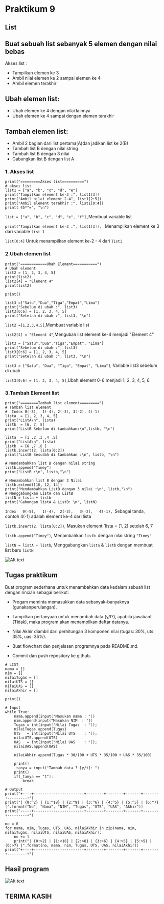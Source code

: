# Praktikum 9
## List
## Buat sebuah list sebanyak 5 elemen dengan nilai bebas
Akses list :
* Tampilkan elemen ke 3
* Ambil nilai elemen ke 2 sampai elemen ke 4
* Ambil elemen terakhir

## Ubah elemen list:
* Ubah elemen ke 4 dengan nilai lainnya
* Ubah elemen ke 4 sampai dengan elemen terakhir
## Tambah elemen list:
* Ambil 2 bagian dari list pertama(A)dan jadikan list ke 2(B)
* Tambah list B dengan nilai string
* Tambah list B dengan 3 nilai
* Gabungkan list B dengan list A
### 1. Akses list
```
print("=========Akses list==========")
# akses list
list1 = ["a", "b", "c", "d", "e"]
print("Tampilkan element ke-3 :", list1[3]) 
print("Ambil nilai element 2-4", list1[2:5])
print("Ambil element terakhir :", list1[0:4])
print( 45*"=", "\n")
```
```list = ["a", "b", "c", "d", "e", "f"],```Membuat variable list

```print("Tampilkan element ke-3 :", list1[3]), ```
Menampilkan element ke 3 dari variable ```list 1```

```list[0:4]``` Untuk menampilkan element ke-2 - 4 dari ```list1```
### 2.Ubah elemen list
```
print("============Ubah Element===========")
# Ubah element
list2 = [1, 2, 3, 4, 5]
print(list2)
list2[4] = "Element 4"
print(list2)

print()

list3 =["Satu","Dua","Tiga","Empat","Lima"]
print("Sebelum di ubah :", list3)
list3[0:6] = [1, 2, 3, 4, 5]
print("Setelah di ubah :", list3, "\n")
```

```list2 =[1,2,3,4,5]```,Membuat variable list

```list2[4] = "Element 4"```,Mengubah list element ke-4 menjadi "Element 4"
```
list3 = ["Satu","Dua","Tiga","Empat", "Lima"]
print("Sebelum di ubah :", list3)
list3[0:6] = [1, 2, 3, 4, 5]
print("Setelah di ubah :", list3, "\n")
```
```list3 = ["Satu", "Dua", "Tiga", "Empat", "Lima"]```, Variable list3 sebelum di ubah

```list3[0:6] = [1, 2, 3, 4, 5]```,Ubah element 0-6 menjadi 1, 2, 3, 4, 5, 6
### 3.Tambah Element list
```
print("========Tambah list element=========")
# Tambah list element
#  Index 0(-5),  1(-4), 2(-3), 3(-2), 4(-1) 
lista  = [1, 2, 3, 4, 5]
print("ListA\n", lista)
listb  = [6, 7, 8]
print("ListB Sebelum di tambahkan:\n",listb, "\n")

lista  = [1 ,2 ,3 ,4 ,5]
print("ListA\n", lista)
listb  = [6 ,7 ,8 ]
listb.insert(2, lista[0:2])  
print("ListB Sesudah di tambahkan :\n", listb, "\n")

# Mendambahkan list B dengan nilai string
listb.append("Timey")
print("ListB :\n", listb,"\n")

# Menambahkan list B dengan 3 Nilai
listb.extend([10, 12, 14])
print("Mendambahkan ListB dengan 3 nilai :\n", listb,"\n")
# Menggabungkan ListA dan ListB 
listN = lista + listb
print("Gabungan listA & ListB: \n", listN)
```
```Index   0(-5),   1(-4),  2(-3),   3(-2),   4(-1), ```Sebagai tanda, contoh 4(-1) adalah element ke-4 dari lista

```listb.insert(2, lista[0:2])```, Masukan element `lista = [1, 2] setelah 6, 7

```listb.append("Timey")```, Menambahkan ```listb ```dengan nilai string ```"Timey"```

```listN = listA + listb```, Menggabungkan ```lista``` & ```listb``` dengan membuat list baru ```listN```

![Alt text](<Screenshot 2023-11-15 090640.png>)
## Tugas praktikum
Buat program sederhana untuk menambahkan data kedalam sebuah list dengan rincian sebagai berikut:

* Progam meminta memasukkan data sebanyak-banyaknya (gunakanperulangan).

* Tampilkan pertanyaan untuk menambah data (y/t?), apabila jawabant (Tidak), maka program akan menampilkan daftar datanya.

* Nilai Akhir diambil dari perhitungan 3 komponen nilai (tugas: 30%, uts: 35%, uas: 35%).

* Buat flowchart dan penjelasan programnya pada README.md.

* Commit dan push repository ke github.
```
# LIST
nama = []
nim = []
nilaiTugas = []
nilaiUTS = []
nilaiUAS = []
nilaiAkhir = []

print()

# Input
while True:
    nama.append(input("Masukan nama : "))
    nim.append(input("Masukan NIM  : "))
    Tugas = int(input("Nilai Tugas  : ")); 
    nilaiTugas.append(Tugas)
    UTS   = int(input("Nilai UTS    : ")); 
    nilaiUTS.append(UTS)
    UAS   = int(input("Nilai UAS    : ")); 
    nilaiUAS.append(UAS)

    nilaiAkhir.append(Tugas * 30/100 + UTS * 35/100 + UAS * 35/100)

    print()
    _tanya = input("Tambah data ? [y/t]: ")
    print()
    if(_tanya == "t"):
        break

# Output
print("+----+-----------------------+--------+--------+-------+-------+---------+")
print("| {0:^2} | {1:^18} | {2:^9} | {3:^6} | {4:^5} | {5:^5} | {6:^7} |".format("No", "Nama", "NIM", "Tugas", "UTS", "UAS", "Akhir"))
print("-----+-----------------------+--------+--------+-------+-------+---------+")

no = 0
for nama, nim, Tugas, UTS, UAS, nilaiAkhir in zip(nama, nim, nilaiTugas, nilaiUTS, nilaiUAS, nilaiAkhir):
    no += 1    
    print("| {0:>2} | {1:<18} | {2:>8} | {3:>6} | {4:>5} | {5:>5} | {6:>7} |".format(no, nama, nim, Tugas, UTS, UAS, nilaiAkhir))
print("+----+-----------------------+--------+--------+-------+-------+---------+")
```
## Hasil program
![Alt text](<Screenshot 2023-11-15 105105.png>)
## TERIMA KASIH
